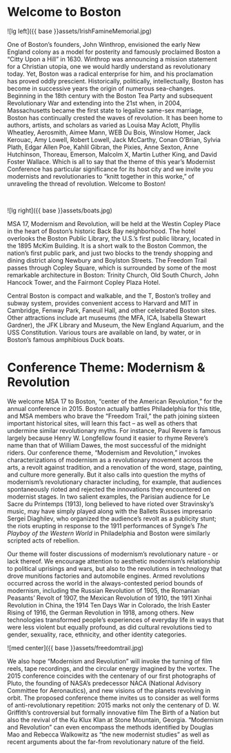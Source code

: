 <div class="padder" id="begin">
</div>

# Welcome to Boston

![lg left]({{ base }}assets/IrishFamineMemorial.jpg)

One of Boston’s founders, John Winthrop, envisioned the early New England colony as a model for posterity and famously proclaimed Boston a “Citty Upon a Hill” in 1630. Winthrop was announcing a mission statement for a Christian utopia, one we would hardly understand as revolutionary today. Yet, Boston was a radical enterprise for him, and his proclamation has proved oddly prescient. Historically, politically, intellectually, Boston has become in successive years the origin of numerous sea-changes. Beginning in the 18th century with the Boston Tea Party and subsequent Revolutionary War and extending into the 21st when, in 2004, Massachusetts became the first state to legalize same-sex marriage, Boston has continually crested the waves of revolution. It has been home to authors, artists, and scholars as varied as Louisa May Aclott, Phyllis Wheatley, Aerosmith, Aimee Mann, WEB Du Bois, Winslow Homer, Jack Kerouac, Amy Lowell, Robert Lowell, Jack McCarthy, Conan O’Brian, Sylvia Plath, Edgar Allen Poe, Kahlil Gibran, the Pixies, Anne Sexton, Anne Hutchinson, Thoreau, Emerson, Malcolm X, Martin Luther King, and David Foster Wallace. Which is all to say that the theme of this year’s Modernist Conference has particular significance for its host city and we invite you modernists and revolutionaries to “knitt together in this worke,” of unraveling the thread of revolution. Welcome to Boston!

<br>

![lg right]({{ base }}assets/boats.jpg)

MSA 17, Modernism and Revolution, will be held at the Westin Copley Place in the heart of Boston’s historic Back Bay neighborhood. The hotel overlooks the Boston Public Library, the U.S.’s first public library, located in the 1895 McKim Building. It is a short walk to the Boston Common, the nation’s first public park, and just two blocks to the trendy shopping and dining district along Newbury and Boylston Streets. The Freedom Trail passes through Copley Square, which is surrounded by some of the most remarkable architecture in Boston: Trinity Church, Old South Church, John Hancock Tower, and the Fairmont Copley Plaza Hotel.

Central Boston is compact and walkable, and the T, Boston’s trolley and subway system, provides convenient access to Harvard and MIT in Cambridge, Fenway Park, Faneuil Hall, and other celebrated Boston sites. Other attractions include art museums (the MFA, ICA, Isabella Stewart Gardner), the JFK Library and Museum, the New England Aquarium, and the USS Constitution. Various tours are available on land, by water, or in Boston’s famous amphibious Duck boats.

# Conference Theme: Modernism & Revolution

We welcome MSA 17 to Boston, “center of the American Revolution,” for the annual conference in 2015. Boston actually battles Philadelphia for this title, and MSA members who brave the “Freedom Trail,” the path joining sixteen important historical sites, will learn this fact – as well as others that undermine similar revolutionary myths. For instance, Paul Revere is famous largely because Henry W. Longfellow found it easier to rhyme Revere’s name than that of William Dawes, the most successful of the midnight riders. Our conference theme, “Modernism and Revolution,” invokes characterizations of modernism as a revolutionary movement across the arts, a revolt against tradition, and a renovation of the word, stage, painting, and culture more generally. But it also calls into question the myths of modernism’s revolutionary character including, for example, that audiences spontaneously rioted and rejected the innovations they encountered on modernist stages. In two salient examples, the Parisian audience for Le Sacre du Printemps (1913), long believed to have rioted over Stravinsky’s music, may have simply played along with the Ballets Russes impresario Sergei Diaghilev, who organized the audience’s revolt as a publicity stunt; the riots erupting in response to the 1911 performances of Synge’s *The Playboy of the Western World* in Philadelphia and Boston were similarly scripted acts of rebellion.

Our theme will foster discussions of modernism’s revolutionary nature - or lack thereof. We encourage attention to aesthetic modernism’s relationship to political uprisings and wars, but also to the revolutions in technology that drove munitions factories and automobile engines. Armed revolutions occurred across the world in the always-contested period bounds of modernism, including the Russian Revolution of 1905, the Romanian Peasants’ Revolt of 1907, the Mexican Revolution of 1910, the 1911 Xinhai Revolution in China, the 1914 Ten Days War in Colorado, the Irish Easter Rising of 1916, the German Revolution in 1918, among others.  New technologies transformed people’s experiences of everyday life in ways that were less violent but equally profound, as did cultural revolutions tied to gender, sexuality, race, ethnicity, and other identity categories.

![med center]({{ base }}assets/freedomtrail.jpg)

We also hope “Modernism and Revolution” will invoke the turning of film reels, tape recordings, and the circular energy imagined by the vortex. The 2015 conference coincides with the centenary of our first photographs of Pluto, the founding of NASA’s predecessor NACA (National Advisory Committee for Aeronautics), and new visions of the planets revolving in orbit. The proposed conference theme invites us to consider as well forms of anti-revolutionary repetition: 2015 marks not only the centenary of D. W. Griffith’s controversial but formally innovative film The Birth of a Nation but also the revival of the Ku Klux Klan at Stone Mountain, Georgia. “Modernism and Revolution” can even encompass the methods identified by Douglas Mao and Rebecca Walkowitz as “the new modernist studies” as well as recent arguments about the far-from revolutionary nature of the field.
